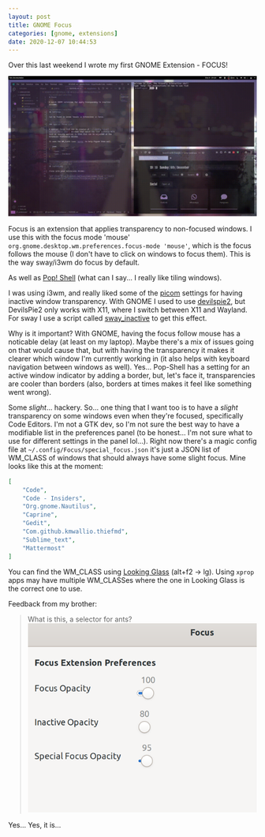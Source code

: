 ```yaml
---
layout: post
title: GNOME Focus
categories: [gnome, extensions]
date: 2020-12-07 10:44:53
---
```


Over this last weekend I wrote my first GNOME Extension - FOCUS!

![Focus](/assets/images/focus.gif)

Focus is an extension that applies transparency to non-focused windows. I use this with the focus mode 'mouse' `org.gnome.desktop.wm.preferences.focus-mode 'mouse'`, which is the focus follows the mouse (I don't have to click on windows to focus them). This is the way sway/i3wm do focus by default.

As well as [Pop! Shell](https://github.com/pop-os/shell) (what can I say... I really like
tiling windows).

I was using i3wm, and really liked some of the [picom](https://github.com/yshui/picom) settings for having inactive window transparency. With GNOME I used to use [devilspie2](https://www.nongnu.org/devilspie2/), but DevilsPie2 only works with X11, where I switch between X11 and Wayland. For sway I use a script called [sway_inactive](https://github.com/scaryrawr/dotfiles/blob/master/.config/sway/scripts/sway_inactive) to get this effect.

Why is it important? With GNOME, having the focus follow mouse has a noticable delay (at least on my laptop). Maybe there's a mix of issues going on that would cause that, but with having the transparency it makes it clearer which window I'm currently working in (it also helps with keyboard navigation between windows as well). Yes... Pop-Shell has a setting for an active window indicator by adding a border, but, let's face it, transparencies are cooler than borders (also, borders at times makes it feel like something went wrong).

Some *slight*... hackery. So... one thing that I want too is to have a *slight* transparency on some windows even when they're focused, specifically Code Editors. I'm not a GTK dev, so I'm not sure the best way to have a modifiable list in the preferences panel (to be honest... I'm not sure what to use for different settings in the panel lol...). Right now there's a magic config file at `~/.config/Focus/special_focus.json` it's just a JSON list of WM\_CLASS of windows that should always have some slight focus. Mine looks like this at the moment:

```JSON
[
	"Code",
	"Code - Insiders",
	"Org.gnome.Nautilus",
	"Caprine",
	"Gedit",
	"Com.github.kmwallio.thiefmd",
	"Sublime_text",
	"Mattermost"
]
```

You can find the WM\_CLASS using [Looking Glass](https://wiki.gnome.org/Projects/GnomeShell/LookingGlass) (alt+f2 -> lg). Using `xprop` apps may have multiple WM\_CLASSes where the one in Looking Glass is the correct one to use.

Feedback from my brother:
> What is this, a selector for ants?
> ![Tiny Sliders](/assets/images/focus_ants.png)

Yes... Yes, it is...